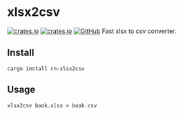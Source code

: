 # xlsx2csv
[![crates.io](https://img.shields.io/crates/v/rn-xlsx2csv.svg)](https://crates.io/crates/rn-xlsx2csv)
[![crates.io](https://img.shields.io/crates/d/rn-xlsx2csv.svg)](https://crates.io/crates/rn-xlsx2csv)
[![GitHub](https://img.shields.io/github/stars/rusnasonov/rn-xlsx2csv?style=social)](https://github.com/rusnasonov/rn-xlsx2csv)
Fast xlsx to csv converter.

## Install

`cargo install rn-xlsx2csv`

## Usage

`xlsx2csv book.xlsx > book.csv`